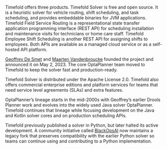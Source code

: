 Timefold offers three products. Timefold Solver is free and open source. It is a heuristic solver for vehicle routing, shift scheduling, and task scheduling, and provides embeddable binaries for JVM applications. Timefold Field Service Routing is a representational state transfer application programming interface (REST API) for scheduling installation and maintenance visits for technicians or home care staff. Timefold Employee Shift Scheduling is another REST API for assigning shifts to employees. Both APIs are available as a managed cloud service or as a self-hosted API platform.

[Geoffrey De Smet](https://www.linkedin.com/feed/#) and [Maarten Vandenbroucke](https://www.linkedin.com/feed/#) founded the project and announced it on May 2, 2023. The core OptaPlanner team moved to Timefold to keep the solver fast and production-ready.

Timefold Solver is distributed under the Apache License 2.0. Timefold also offers commercial enterprise editions and platform services for teams that need service level agreements (SLAs) and extra features.

OptaPlanner’s lineage starts in the mid-2000s with Geoffrey’s earlier Drools Planner work and evolves into the widely used Java solver OptaPlanner. Timefold continues that lineage while focusing development on the Java and Kotlin solver cores and on production scheduling APIs.

Timefold previously published a solver in Python, but later halted its active development. A community initiative called [BlackOpsAI](https://www.linkedin.com/feed/#) now maintains a legacy fork that preserves compatibility with the earlier Python solver so teams can continue using and contributing to a Python implementation.

